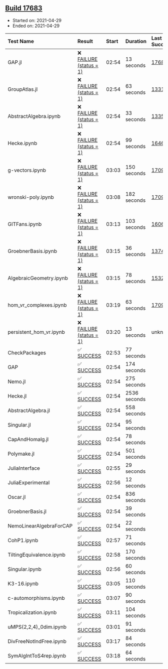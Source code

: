 ## [Build 17683](https://oscarci.mathematik.uni-kl.de/job/oscar/17683/)

* Started on: 2021-04-29
* Ended on: 2021-04-29

| Test Name    | Result | Start | Duration | Last Success | First Failure |
|:-------------|:-------|:------|:---------|:-------------|:--------------|
| GAP.jl | ❌ [FAILURE (status = 1)](https://oscarci.mathematik.uni-kl.de/job/oscar/17683/artifact/logs/build-17683/GAP.jl.log) | 02:54 | 13 seconds | [17681](https://oscarci.mathematik.uni-kl.de/job/oscar/17681/) | [17682](https://oscarci.mathematik.uni-kl.de/job/oscar/17682/) |
| GroupAtlas.jl | ❌ [FAILURE (status = 1)](https://oscarci.mathematik.uni-kl.de/job/oscar/17683/artifact/logs/build-17683/GroupAtlas.jl.log) | 02:54 | 63 seconds | [13311](https://oscarci.mathematik.uni-kl.de/job/oscar/13311/) | [13312](https://oscarci.mathematik.uni-kl.de/job/oscar/13312/) |
| AbstractAlgebra.ipynb | ❌ [FAILURE (status = 1)](https://oscarci.mathematik.uni-kl.de/job/oscar/17683/artifact/logs/build-17683/AbstractAlgebra.ipynb.log) | 02:54 | 33 seconds | [13355](https://oscarci.mathematik.uni-kl.de/job/oscar/13355/) | [13356](https://oscarci.mathematik.uni-kl.de/job/oscar/13356/) |
| Hecke.ipynb | ❌ [FAILURE (status = 1)](https://oscarci.mathematik.uni-kl.de/job/oscar/17683/artifact/logs/build-17683/Hecke.ipynb.log) | 02:54 | 99 seconds | [16463](https://oscarci.mathematik.uni-kl.de/job/oscar/16463/) | [16464](https://oscarci.mathematik.uni-kl.de/job/oscar/16464/) |
| g-vectors.ipynb | ❌ [FAILURE (status = 1)](https://oscarci.mathematik.uni-kl.de/job/oscar/17683/artifact/logs/build-17683/g-vectors.ipynb.log) | 03:03 | 150 seconds | [17099](https://oscarci.mathematik.uni-kl.de/job/oscar/17099/) | [17100](https://oscarci.mathematik.uni-kl.de/job/oscar/17100/) |
| wronski-poly.ipynb | ❌ [FAILURE (status = 1)](https://oscarci.mathematik.uni-kl.de/job/oscar/17683/artifact/logs/build-17683/wronski-poly.ipynb.log) | 03:08 | 182 seconds | [17098](https://oscarci.mathematik.uni-kl.de/job/oscar/17098/) | [17099](https://oscarci.mathematik.uni-kl.de/job/oscar/17099/) |
| GITFans.ipynb | ❌ [FAILURE (status = 1)](https://oscarci.mathematik.uni-kl.de/job/oscar/17683/artifact/logs/build-17683/GITFans.ipynb.log) | 03:13 | 103 seconds | [16068](https://oscarci.mathematik.uni-kl.de/job/oscar/16068/) | [16069](https://oscarci.mathematik.uni-kl.de/job/oscar/16069/) |
| GroebnerBasis.ipynb | ❌ [FAILURE (status = 1)](https://oscarci.mathematik.uni-kl.de/job/oscar/17683/artifact/logs/build-17683/GroebnerBasis.ipynb.log) | 03:15 | 36 seconds | [13748](https://oscarci.mathematik.uni-kl.de/job/oscar/13748/) | [13749](https://oscarci.mathematik.uni-kl.de/job/oscar/13749/) |
| AlgebraicGeometry.ipynb | ❌ [FAILURE (status = 1)](https://oscarci.mathematik.uni-kl.de/job/oscar/17683/artifact/logs/build-17683/AlgebraicGeometry.ipynb.log) | 03:15 | 78 seconds | [15322](https://oscarci.mathematik.uni-kl.de/job/oscar/15322/) | [15323](https://oscarci.mathematik.uni-kl.de/job/oscar/15323/) |
| hom_vr_complexes.ipynb | ❌ [FAILURE (status = 1)](https://oscarci.mathematik.uni-kl.de/job/oscar/17683/artifact/logs/build-17683/hom_vr_complexes.ipynb.log) | 03:19 | 63 seconds | [17099](https://oscarci.mathematik.uni-kl.de/job/oscar/17099/) | [17100](https://oscarci.mathematik.uni-kl.de/job/oscar/17100/) |
| persistent_hom_vr.ipynb | ❌ [FAILURE (status = 1)](https://oscarci.mathematik.uni-kl.de/job/oscar/17683/artifact/logs/build-17683/persistent_hom_vr.ipynb.log) | 03:20 | 13 seconds | unknown | unknown |
| CheckPackages | ✅ [SUCCESS](https://oscarci.mathematik.uni-kl.de/job/oscar/17683/artifact/logs/build-17683/CheckPackages.log) | 02:53 | 77 seconds |  |  |
| GAP | ✅ [SUCCESS](https://oscarci.mathematik.uni-kl.de/job/oscar/17683/artifact/logs/build-17683/GAP.log) | 02:54 | 174 seconds |  |  |
| Nemo.jl | ✅ [SUCCESS](https://oscarci.mathematik.uni-kl.de/job/oscar/17683/artifact/logs/build-17683/Nemo.jl.log) | 02:54 | 275 seconds |  |  |
| Hecke.jl | ✅ [SUCCESS](https://oscarci.mathematik.uni-kl.de/job/oscar/17683/artifact/logs/build-17683/Hecke.jl.log) | 02:54 | 2536 seconds |  |  |
| AbstractAlgebra.jl | ✅ [SUCCESS](https://oscarci.mathematik.uni-kl.de/job/oscar/17683/artifact/logs/build-17683/AbstractAlgebra.jl.log) | 02:54 | 558 seconds |  |  |
| Singular.jl | ✅ [SUCCESS](https://oscarci.mathematik.uni-kl.de/job/oscar/17683/artifact/logs/build-17683/Singular.jl.log) | 02:54 | 95 seconds |  |  |
| CapAndHomalg.jl | ✅ [SUCCESS](https://oscarci.mathematik.uni-kl.de/job/oscar/17683/artifact/logs/build-17683/CapAndHomalg.jl.log) | 02:54 | 78 seconds |  |  |
| Polymake.jl | ✅ [SUCCESS](https://oscarci.mathematik.uni-kl.de/job/oscar/17683/artifact/logs/build-17683/Polymake.jl.log) | 02:54 | 501 seconds |  |  |
| JuliaInterface | ✅ [SUCCESS](https://oscarci.mathematik.uni-kl.de/job/oscar/17683/artifact/logs/build-17683/JuliaInterface.log) | 02:55 | 29 seconds |  |  |
| JuliaExperimental | ✅ [SUCCESS](https://oscarci.mathematik.uni-kl.de/job/oscar/17683/artifact/logs/build-17683/JuliaExperimental.log) | 02:56 | 12 seconds |  |  |
| Oscar.jl | ✅ [SUCCESS](https://oscarci.mathematik.uni-kl.de/job/oscar/17683/artifact/logs/build-17683/Oscar.jl.log) | 02:54 | 836 seconds |  |  |
| GroebnerBasis.jl | ✅ [SUCCESS](https://oscarci.mathematik.uni-kl.de/job/oscar/17683/artifact/logs/build-17683/GroebnerBasis.jl.log) | 02:54 | 39 seconds |  |  |
| NemoLinearAlgebraForCAP | ✅ [SUCCESS](https://oscarci.mathematik.uni-kl.de/job/oscar/17683/artifact/logs/build-17683/NemoLinearAlgebraForCAP.log) | 02:54 | 22 seconds |  |  |
| CohP1.ipynb | ✅ [SUCCESS](https://oscarci.mathematik.uni-kl.de/job/oscar/17683/artifact/logs/build-17683/CohP1.ipynb.log) | 02:57 | 71 seconds |  |  |
| TiltingEquivalence.ipynb | ✅ [SUCCESS](https://oscarci.mathematik.uni-kl.de/job/oscar/17683/artifact/logs/build-17683/TiltingEquivalence.ipynb.log) | 02:58 | 170 seconds |  |  |
| Singular.ipynb | ✅ [SUCCESS](https://oscarci.mathematik.uni-kl.de/job/oscar/17683/artifact/logs/build-17683/Singular.ipynb.log) | 02:56 | 60 seconds |  |  |
| K3-16.ipynb | ✅ [SUCCESS](https://oscarci.mathematik.uni-kl.de/job/oscar/17683/artifact/logs/build-17683/K3-16.ipynb.log) | 03:05 | 110 seconds |  |  |
| c-automorphisms.ipynb | ✅ [SUCCESS](https://oscarci.mathematik.uni-kl.de/job/oscar/17683/artifact/logs/build-17683/c-automorphisms.ipynb.log) | 03:07 | 90 seconds |  |  |
| Tropicalization.ipynb | ✅ [SUCCESS](https://oscarci.mathematik.uni-kl.de/job/oscar/17683/artifact/logs/build-17683/Tropicalization.ipynb.log) | 03:11 | 104 seconds |  |  |
| uMPS(2,2,4)_0dim.ipynb | ✅ [SUCCESS](https://oscarci.mathematik.uni-kl.de/job/oscar/17683/artifact/logs/build-17683/uMPS-2-2-4-_0dim.ipynb.log) | 03:01 | 91 seconds |  |  |
| DivFreeNotIndFree.ipynb | ✅ [SUCCESS](https://oscarci.mathematik.uni-kl.de/job/oscar/17683/artifact/logs/build-17683/DivFreeNotIndFree.ipynb.log) | 03:17 | 84 seconds |  |  |
| SymAlgIntToS4rep.ipynb | ✅ [SUCCESS](https://oscarci.mathematik.uni-kl.de/job/oscar/17683/artifact/logs/build-17683/SymAlgIntToS4rep.ipynb.log) | 03:18 | 64 seconds |  |  |
